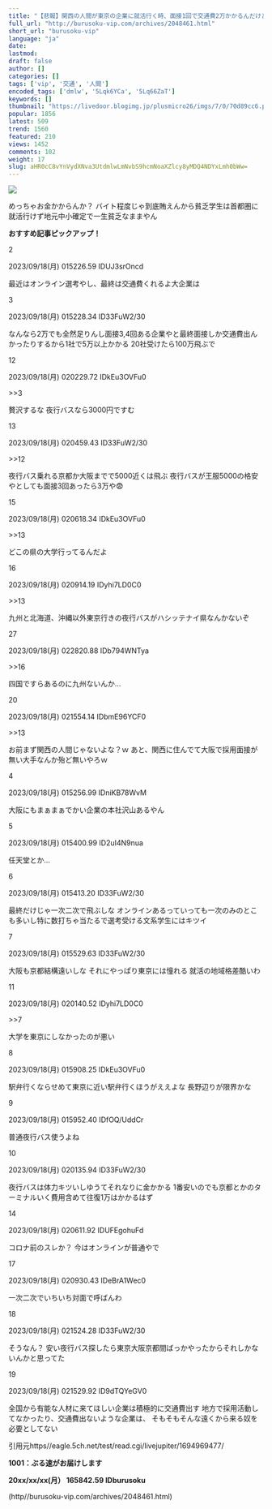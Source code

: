 ```yaml
---
title: "【悲報】関西の人間が東京の企業に就活行く時、面接1回で交通費2万かかるんだけど "
full_url: "http://burusoku-vip.com/archives/2048461.html"
short_url: "burusoku-vip"
language: "ja"
date: 
lastmod: 
draft: false
author: []
categories: []
tags: ['vip', '交通', '人間']
encoded_tags: ['dmlw', '5Lqk6YCa', '5Lq66ZaT']
keywords: []
thumbnail: "https://livedoor.blogimg.jp/plusmicro26/imgs/7/0/70d89cc6.png"
popular: 1856
latest: 509
trend: 1560
featured: 210
views: 1452
comments: 102
weight: 17
slug: aHR0cC8vYnVydXNva3UtdmlwLmNvbS9hcmNoaXZlcy8yMDQ4NDYxLmh0bWw=
---
```


![](https://livedoor.blogimg.jp/plusmicro26/imgs/7/0/70d89cc6.png)

<div><p>めっちゃお金かからんか？ バイト程度じゃ到底賄えんから貧乏学生は首都圏に就活行けず地元中小確定で一生貧乏なままやん</p><p><b>おすすめ記事ピックアップ！</b></p> <p class='g-ad1'> </p> <p class='g-ad2'> </p> <p></p> <p>2 <p> 2023/09/18(月) 015226.59 IDUJ3srOncd</p></p><p> 最近はオンライン選考やし、最終は交通費くれるよ大企業は </p> <p>3 <p> 2023/09/18(月) 015228.34 ID33FuW2/30</p></p><p> なんなら2万でも全然足りんし面接3,4回ある企業やと最終面接しか交通費出んかったりするから1社で5万以上かかる 20社受けたら100万飛ぶで </p> <p>12 <p> 2023/09/18(月) 020229.72 IDkEu3OVFu0</p></p><p> <p class='anchor'>>>3</p> 贅沢するな 夜行バスなら3000円ですむ </p> <p>13 <p> 2023/09/18(月) 020459.43 ID33FuW2/30</p></p><p> <p class='anchor'>>>12</p> 夜行バス乗れる京都か大阪までで5000近くは飛ぶ 夜行バスが王服5000の格安やとしても面接3回あったら3万や😨 </p> <p>15 <p> 2023/09/18(月) 020618.34 IDkEu3OVFu0</p></p><p> <p class='anchor'>>>13</p> どこの県の大学行ってるんだよ </p> <p>16 <p> 2023/09/18(月) 020914.19 IDyhi7LD0C0</p></p><p> <p class='anchor'>>>13</p> 九州と北海道、沖縄以外東京行きの夜行バスがハシッテナイ県なんかないぞ </p> <p>27 <p> 2023/09/18(月) 022820.88 IDb794WNTya</p></p><p> <p class='anchor'>>>16</p> 四国ですらあるのに九州ないんか… </p> <p>20 <p> 2023/09/18(月) 021554.14 IDbmE96YCF0</p></p><p> <p class='anchor'>>>13</p> お前まず関西の人間じゃないよな？ｗ あと、関西に住んでて大阪で採用面接が無い大手なんか殆ど無いやろｗ </p> <p>4 <p> 2023/09/18(月) 015256.99 IDniKB78WvM</p></p><p> 大阪にもまぁまぁでかい企業の本社沢山あるやん </p> <p>5 <p> 2023/09/18(月) 015400.99 ID2uI4N9nua</p></p><p> 任天堂とか… </p> <p>6 <p> 2023/09/18(月) 015413.20 ID33FuW2/30</p></p><p> 最終だけじゃ一次二次で飛ぶしな オンラインあるっていっても一次のみのとこも多いし特に数打ちゃ当たるで選考受ける文系学生にはキツイ </p> <p>7 <p> 2023/09/18(月) 015529.63 ID33FuW2/30</p></p><p> 大阪も京都結構遠いしな それにやっぱり東京には憧れる 就活の地域格差酷いわ </p> <p>11 <p> 2023/09/18(月) 020140.52 IDyhi7LD0C0</p></p><p> <p class='anchor'>>>7</p> 大学を東京にしなかったのが悪い </p> <p>8 <p> 2023/09/18(月) 015908.25 IDkEu3OVFu0</p></p><p> 駅弁行くならせめて東京に近い駅弁行くほうがええよな 長野辺りが限界かな </p> <p>9 <p> 2023/09/18(月) 015952.40 IDfOQ/UddCr</p></p><p> 普通夜行バス使うよね </p> <p>10 <p> 2023/09/18(月) 020135.94 ID33FuW2/30</p></p><p> 夜行バスは体力キツいしゆうてそれなりに金かかる 1番安いのでも京都とかのターミナルいく費用含めて往復1万はかかるはず </p> <p>14 <p> 2023/09/18(月) 020611.92 IDUFEgohuFd</p></p><p> コロナ前のスレか？ 今はオンラインが普通やで </p> <p>17 <p> 2023/09/18(月) 020930.43 IDeBrA1Wec0</p></p><p> 一次二次でいちいち対面で呼ばんわ </p> <p>18 <p> 2023/09/18(月) 021524.28 ID33FuW2/30</p></p><p> そうなん？ 安い夜行バス探したら東京大阪京都間ばっかやったからそれしかないんかと思ってた </p> <p>19 <p> 2023/09/18(月) 021529.92 ID9dTQYeGV0</p></p><p> 全国から有能な人材に来てほしい企業は積極的に交通費出す 地方で採用活動してなかったり、交通費出ないような企業は、 そもそもそんな遠くから来る奴を必要としてない </p> <p>引用元https//eagle.5ch.net/test/read.cgi/livejupiter/1694969477/</p> <p id='csw_block'></p> <p id='divSP1'> </p> <p><b>1001：ぶる速がお届けします <p> 20xx/xx/xx(月） 165842.59 IDburusoku</p></b></p> <p class='g-ad1'> </p> <p class='g-ad2'> </p> <p id='divSP'> </p> </div>

(http//burusoku-vip.com/archives/2048461.html)
